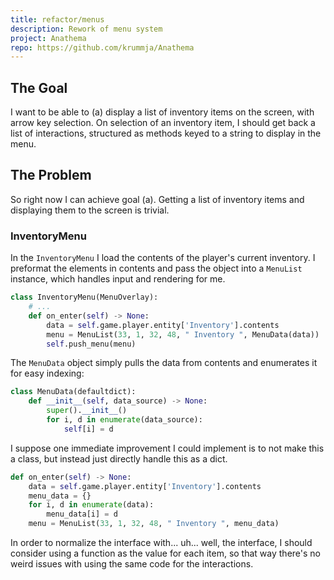 ```yaml
---
title: refactor/menus
description: Rework of menu system
project: Anathema
repo: https://github.com/krummja/Anathema
---
```


## The Goal

I want to be able to (a) display a list of inventory items on the screen, with arrow key selection. On selection of an inventory item, I should get back a list of interactions, structured as methods keyed to a string to display in the menu.

## The Problem

So right now I can achieve goal (a). Getting a list of inventory items and displaying them to the screen is trivial.

### InventoryMenu

In the `InventoryMenu` I load the contents of the player's current inventory. I preformat the elements in contents and pass the object into a `MenuList` instance, which handles input and rendering for me.

```python
class InventoryMenu(MenuOverlay):
	# ...
	def on_enter(self) -> None:
		data = self.game.player.entity['Inventory'].contents
		menu = MenuList(33, 1, 32, 48, " Inventory ", MenuData(data))
		self.push_menu(menu)
```

The `MenuData` object simply pulls the data from contents and enumerates it for easy indexing:

```python
class MenuData(defaultdict):
	def __init__(self, data_source) -> None:
		super().__init__()
		for i, d in enumerate(data_source):
			self[i] = d
```

I suppose one immediate improvement I could implement is to not make this a class, but instead just directly handle this as a dict.

```python
def on_enter(self) -> None:
	data = self.game.player.entity['Inventory'].contents
	menu_data = {}
	for i, d in enumerate(data):
		menu_data[i] = d
	menu = MenuList(33, 1, 32, 48, " Inventory ", menu_data)
```

In order to normalize the interface with... uh... well, the interface, I should consider using a function as the value for each item, so that way there's no weird issues with using the same code for the interactions.
